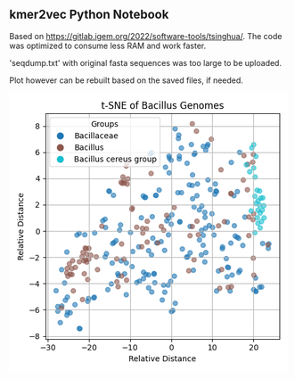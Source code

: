 ## kmer2vec Python Notebook

Based on https://gitlab.igem.org/2022/software-tools/tsinghua/. The code was optimized to consume less RAM and work faster.

'seqdump.txt' with original fasta sequences was too large to be uploaded.

Plot however can be rebuilt based on the saved files, if needed.

![graph](plot.png)
